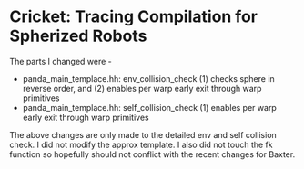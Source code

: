 # Cricket: Tracing Compilation for Spherized Robots

The parts I changed were -
- panda_main_templace.hh: env_collision_check (1) checks sphere in reverse order, and (2) enables per warp early exit through warp primitives
- panda_main_templace.hh: self_collision_check (1) enables per warp early exit through warp primitives

The above changes are only made to the detailed env and self collision check. I did not modify the approx template. I also did not touch the fk function so hopefully should not conflict with the recent changes for Baxter.
